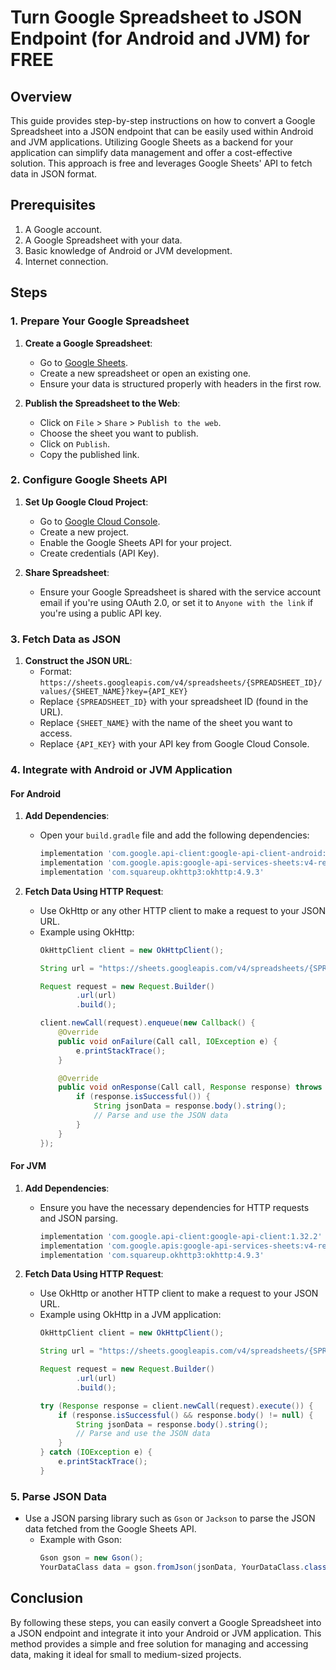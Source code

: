 # Turn Google Spreadsheet to JSON Endpoint (for Android and JVM) for FREE

## Overview

This guide provides step-by-step instructions on how to convert a Google Spreadsheet into a JSON endpoint that can be easily used within Android and JVM applications. Utilizing Google Sheets as a backend for your application can simplify data management and offer a cost-effective solution. This approach is free and leverages Google Sheets' API to fetch data in JSON format.

## Prerequisites

1. A Google account.
2. A Google Spreadsheet with your data.
3. Basic knowledge of Android or JVM development.
4. Internet connection.

## Steps

### 1. Prepare Your Google Spreadsheet

1. **Create a Google Spreadsheet**:
   - Go to [Google Sheets](https://sheets.google.com).
   - Create a new spreadsheet or open an existing one.
   - Ensure your data is structured properly with headers in the first row.

2. **Publish the Spreadsheet to the Web**:
   - Click on `File` > `Share` > `Publish to the web`.
   - Choose the sheet you want to publish.
   - Click on `Publish`.
   - Copy the published link.

### 2. Configure Google Sheets API

1. **Set Up Google Cloud Project**:
   - Go to [Google Cloud Console](https://console.cloud.google.com/).
   - Create a new project.
   - Enable the Google Sheets API for your project.
   - Create credentials (API Key).

2. **Share Spreadsheet**:
   - Ensure your Google Spreadsheet is shared with the service account email if you're using OAuth 2.0, or set it to `Anyone with the link` if you're using a public API key.

### 3. Fetch Data as JSON

1. **Construct the JSON URL**:
   - Format: `https://sheets.googleapis.com/v4/spreadsheets/{SPREADSHEET_ID}/values/{SHEET_NAME}?key={API_KEY}`
   - Replace `{SPREADSHEET_ID}` with your spreadsheet ID (found in the URL).
   - Replace `{SHEET_NAME}` with the name of the sheet you want to access.
   - Replace `{API_KEY}` with your API key from Google Cloud Console.

### 4. Integrate with Android or JVM Application

#### For Android

1. **Add Dependencies**:
   - Open your `build.gradle` file and add the following dependencies:
     ```groovy
     implementation 'com.google.api-client:google-api-client-android:1.32.2'
     implementation 'com.google.apis:google-api-services-sheets:v4-rev614-1.25.0'
     implementation 'com.squareup.okhttp3:okhttp:4.9.3'
     ```

2. **Fetch Data Using HTTP Request**:
   - Use OkHttp or any other HTTP client to make a request to your JSON URL.
   - Example using OkHttp:
     ```java
     OkHttpClient client = new OkHttpClient();

     String url = "https://sheets.googleapis.com/v4/spreadsheets/{SPREADSHEET_ID}/values/{SHEET_NAME}?key={API_KEY}";

     Request request = new Request.Builder()
             .url(url)
             .build();

     client.newCall(request).enqueue(new Callback() {
         @Override
         public void onFailure(Call call, IOException e) {
             e.printStackTrace();
         }

         @Override
         public void onResponse(Call call, Response response) throws IOException {
             if (response.isSuccessful()) {
                 String jsonData = response.body().string();
                 // Parse and use the JSON data
             }
         }
     });
     ```

#### For JVM

1. **Add Dependencies**:
   - Ensure you have the necessary dependencies for HTTP requests and JSON parsing.
     ```groovy
     implementation 'com.google.api-client:google-api-client:1.32.2'
     implementation 'com.google.apis:google-api-services-sheets:v4-rev614-1.25.0'
     implementation 'com.squareup.okhttp3:okhttp:4.9.3'
     ```

2. **Fetch Data Using HTTP Request**:
   - Use OkHttp or another HTTP client to make a request to your JSON URL.
   - Example using OkHttp in a JVM application:
     ```java
     OkHttpClient client = new OkHttpClient();

     String url = "https://sheets.googleapis.com/v4/spreadsheets/{SPREADSHEET_ID}/values/{SHEET_NAME}?key={API_KEY}";

     Request request = new Request.Builder()
             .url(url)
             .build();

     try (Response response = client.newCall(request).execute()) {
         if (response.isSuccessful() && response.body() != null) {
             String jsonData = response.body().string();
             // Parse and use the JSON data
         }
     } catch (IOException e) {
         e.printStackTrace();
     }
     ```

### 5. Parse JSON Data

- Use a JSON parsing library such as `Gson` or `Jackson` to parse the JSON data fetched from the Google Sheets API.
  - Example with Gson:
    ```java
    Gson gson = new Gson();
    YourDataClass data = gson.fromJson(jsonData, YourDataClass.class);
    ```

## Conclusion

By following these steps, you can easily convert a Google Spreadsheet into a JSON endpoint and integrate it into your Android or JVM application. This method provides a simple and free solution for managing and accessing data, making it ideal for small to medium-sized projects.
